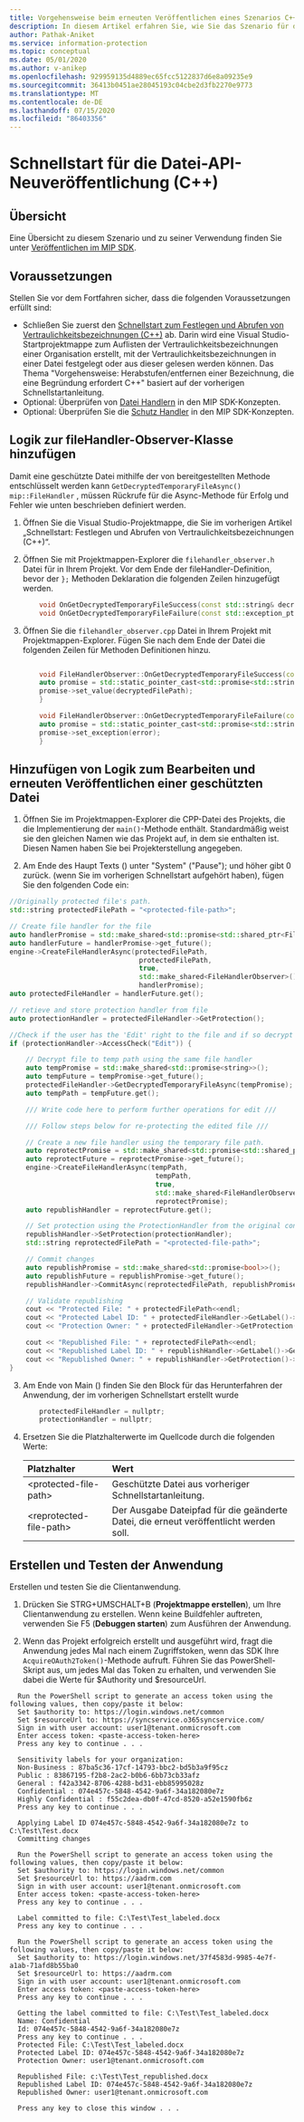 ```yaml
---
title: Vorgehensweise beim erneuten Veröffentlichen eines Szenarios C++
description: In diesem Artikel erfahren Sie, wie Sie das Szenario für die Wiederverwendung des Schutz Handlers für das erneute Veröffentlichen von Szenarien verstehen.
author: Pathak-Aniket
ms.service: information-protection
ms.topic: conceptual
ms.date: 05/01/2020
ms.author: v-anikep
ms.openlocfilehash: 929959135d4889ec65fcc5122837d6e8a09235e9
ms.sourcegitcommit: 36413b0451ae28045193c04cbe2d3fb2270e9773
ms.translationtype: MT
ms.contentlocale: de-DE
ms.lasthandoff: 07/15/2020
ms.locfileid: "86403356"
---
```

# <a name="file-api-re-publishing-quickstart-c"></a>Schnellstart für die Datei-API-Neuveröffentlichung (C++)

## <a name="overview"></a>Übersicht

Eine Übersicht zu diesem Szenario und zu seiner Verwendung finden Sie unter [Veröffentlichen im MIP SDK](concept-republishing.md).

## <a name="prerequisites"></a>Voraussetzungen

Stellen Sie vor dem Fortfahren sicher, dass die folgenden Voraussetzungen erfüllt sind:

- Schließen Sie zuerst den [Schnellstart zum Festlegen und Abrufen von Vertraulichkeitsbezeichnungen (C++)](quick-file-set-get-label-cpp.md) ab. Darin wird eine Visual Studio-Startprojektmappe zum Auflisten der Vertraulichkeitsbezeichnungen einer Organisation erstellt, mit der Vertraulichkeitsbezeichnungen in einer Datei festgelegt oder aus dieser gelesen werden können. Das Thema "Vorgehensweise: Herabstufen/entfernen einer Bezeichnung, die eine Begründung erfordert C++" basiert auf der vorherigen Schnellstartanleitung.
- Optional: Überprüfen von [Datei Handlern](concept-handler-file-cpp.md) in den MIP SDK-Konzepten.
- Optional: Überprüfen Sie die [Schutz Handler](concept-handler-protection-cpp.md) in den MIP SDK-Konzepten.

## <a name="add-logic-to-filehandler-observer-class"></a>Logik zur fileHandler-Observer-Klasse hinzufügen

Damit eine geschützte Datei mithilfe der von bereitgestellten Methode entschlüsselt werden kann `GetDecryptedTemporaryFileAsync()` `mip::FileHandler` , müssen Rückrufe für die Async-Methode für Erfolg und Fehler wie unten beschrieben definiert werden.

1. Öffnen Sie die Visual Studio-Projektmappe, die Sie im vorherigen Artikel „Schnellstart: Festlegen und Abrufen von Vertraulichkeitsbezeichnungen (C++)“.

2. Öffnen Sie mit Projektmappen-Explorer die `filehandler_observer.h` Datei für in Ihrem Projekt. Vor dem Ende der fileHandler-Definition, bevor der `};` Methoden Deklaration die folgenden Zeilen hinzugefügt werden.

    ```cpp
        void OnGetDecryptedTemporaryFileSuccess(const std::string& decryptedFilePath, const std::shared_ptr<void>& context) override;
        void OnGetDecryptedTemporaryFileFailure(const std::exception_ptr& error, const std::shared_ptr<void>& context) override;
    ```

3. Öffnen Sie die `filehandler_observer.cpp` Datei in Ihrem Projekt mit Projektmappen-Explorer. Fügen Sie nach dem Ende der Datei die folgenden Zeilen für Methoden Definitionen hinzu.

    ```cpp

        void FileHandlerObserver::OnGetDecryptedTemporaryFileSuccess(const std::string& decryptedFilePath, const std::shared_ptr<void>& context) {
        auto promise = std::static_pointer_cast<std::promise<std::string>>(context);
        promise->set_value(decryptedFilePath);
        }

        void FileHandlerObserver::OnGetDecryptedTemporaryFileFailure(const std::exception_ptr& error, const std::shared_ptr<void>& context) {
        auto promise = std::static_pointer_cast<std::promise<std::string>>(context);
        promise->set_exception(error);
        }
    ```

## <a name="add-logic-to-edit-and-republish-a-protected-file"></a>Hinzufügen von Logik zum Bearbeiten und erneuten Veröffentlichen einer geschützten Datei

1. Öffnen Sie im Projektmappen-Explorer die CPP-Datei des Projekts, die die Implementierung der `main()`-Methode enthält. Standardmäßig weist sie den gleichen Namen wie das Projekt auf, in dem sie enthalten ist. Diesen Namen haben Sie bei Projekterstellung angegeben.

2. Am Ende des Haupt Texts () unter "System" ("Pause"); und höher gibt 0 zurück. (wenn Sie im vorherigen Schnellstart aufgehört haben), fügen Sie den folgenden Code ein:

```cpp
//Originally protected file's path.
std::string protectedFilePath = "<protected-file-path>";

// Create file handler for the file
auto handlerPromise = std::make_shared<std::promise<std::shared_ptr<FileHandler>>>();
auto handlerFuture = handlerPromise->get_future();
engine->CreateFileHandlerAsync(protectedFilePath, 
                                protectedFilePath, 
                                true, 
                                std::make_shared<FileHandlerObserver>(), 
                                handlerPromise);
auto protectedFileHandler = handlerFuture.get();

// retieve and store protection handler from file
auto protectionHandler = protectedFileHandler->GetProtection();

//Check if the user has the 'Edit' right to the file and if so decrypt the file.
if (protectionHandler->AccessCheck("Edit")) {

    // Decrypt file to temp path using the same file handler
    auto tempPromise = std::make_shared<std::promise<string>>();
    auto tempFuture = tempPromise->get_future();
    protectedFileHandler->GetDecryptedTemporaryFileAsync(tempPromise);
    auto tempPath = tempFuture.get();

    /// Write code here to perform further operations for edit ///

    /// Follow steps below for re-protecting the edited file ///

    // Create a new file handler using the temporary file path.
    auto reprotectPromise = std::make_shared<std::promise<std::shared_ptr<FileHandler>>>();
    auto reprotectFuture = reprotectPromise->get_future();
    engine->CreateFileHandlerAsync(tempPath, 
                                    tempPath, 
                                    true, 
                                    std::make_shared<FileHandlerObserver>(), 
                                    reprotectPromise);
    auto republishHandler = reprotectFuture.get();

    // Set protection using the ProtectionHandler from the original consumption operation.
    republishHandler->SetProtection(protectionHandler);
    std::string reprotectedFilePath = "<protected-file-path>";

    // Commit changes
    auto republishPromise = std::make_shared<std::promise<bool>>();
    auto republishFuture = republishPromise->get_future();
    republishHandler->CommitAsync(reprotectedFilePath, republishPromise);

    // Validate republishing
    cout << "Protected File: " + protectedFilePath<<endl;
    cout << "Protected Label ID: " + protectedFileHandler->GetLabel()->GetLabel()->GetId() << endl;
    cout << "Protection Owner: " + protectedFileHandler->GetProtection()->GetOwner() << endl<<endl;

    cout << "Republished File: " + reprotectedFilePath<<endl;
    cout << "Republished Label ID: " + republishHandler->GetLabel()->GetLabel()->GetId() << endl;
    cout << "Republished Owner: " + republishHandler->GetProtection()->GetOwner() << endl;
}
```

3. Am Ende von Main () finden Sie den Block für das Herunterfahren der Anwendung, der im vorherigen Schnellstart erstellt wurde

    ````csharp
        protectedFileHandler = nullptr;
        protectionHandler = nullptr;

    ````

4. Ersetzen Sie die Platzhalterwerte im Quellcode durch die folgenden Werte:

   | Platzhalter | Wert |
   |:----------- |:----- |
   | \<protected-file-path\> | Geschützte Datei aus vorheriger Schnellstartanleitung. |
   | \<reprotected-file-path\> | Der Ausgabe Dateipfad für die geänderte Datei, die erneut veröffentlicht werden soll. |

## <a name="build-and-test-the-application"></a>Erstellen und Testen der Anwendung

Erstellen und testen Sie die Clientanwendung.

1. Drücken Sie STRG+UMSCHALT+B (**Projektmappe erstellen**), um Ihre Clientanwendung zu erstellen. Wenn keine Buildfehler auftreten, verwenden Sie F5 (**Debuggen starten**) zum Ausführen der Anwendung.

2. Wenn das Projekt erfolgreich erstellt und ausgeführt wird, fragt die Anwendung jedes Mal nach einem Zugriffstoken, wenn das SDK Ihre `AcquireOAuth2Token()`-Methode aufruft. Führen Sie das PowerShell-Skript aus, um jedes Mal das Token zu erhalten, und verwenden Sie dabei die Werte für $Authority und $resourceUrl.

  ```console
    Run the PowerShell script to generate an access token using the following values, then copy/paste it below:
    Set $authority to: https://login.windows.net/common
    Set $resourceUrl to: https://syncservice.o365syncservice.com/
    Sign in with user account: user1@tenant.onmicrosoft.com
    Enter access token: <paste-access-token-here>
    Press any key to continue . . .

    Sensitivity labels for your organization:
    Non-Business : 87ba5c36-17cf-14793-bbc2-bd5b3a9f95cz
    Public : 83867195-f2b8-2ac2-b0b6-6bb73cb33afz
    General : f42a3342-8706-4288-bd31-ebb85995028z
    Confidential : 074e457c-5848-4542-9a6f-34a182080e7z
    Highly Confidential : f55c2dea-db0f-47cd-8520-a52e1590fb6z
    Press any key to continue . . .

    Applying Label ID 074e457c-5848-4542-9a6f-34a182080e7z to C:\Test\Test.docx
    Committing changes

    Run the PowerShell script to generate an access token using the following values, then copy/paste it below:
    Set $authority to: https://login.windows.net/common
    Set $resourceUrl to: https://aadrm.com
    Sign in with user account: user1@tenant.onmicrosoft.com
    Enter access token: <paste-access-token-here>
    Press any key to continue . . .

    Label committed to file: C:\Test\Test_labeled.docx
    Press any key to continue . . .

    Run the PowerShell script to generate an access token using the following values, then copy/paste it below:
    Set $authority to: https://login.windows.net/37f4583d-9985-4e7f-a1ab-71afd8b55ba0
    Set $resourceUrl to: https://aadrm.com
    Sign in with user account: user1@tenant.onmicrosoft.com
    Enter access token: <paste-access-token-here>
    Press any key to continue . . .

    Getting the label committed to file: C:\Test\Test_labeled.docx
    Name: Confidential
    Id: 074e457c-5848-4542-9a6f-34a182080e7z
    Press any key to continue . . .
    Protected File: C:\Test\Test_labeled.docx
    Protected Label ID: 074e457c-5848-4542-9a6f-34a182080e7z
    Protection Owner: user1@tenant.onmicrosoft.com

    Republished File: c:\Test\Test_republished.docx
    Republished Label ID: 074e457c-5848-4542-9a6f-34a182080e7z
    Republished Owner: user1@tenant.onmicrosoft.com

    Press any key to close this window . . .

   ```
   